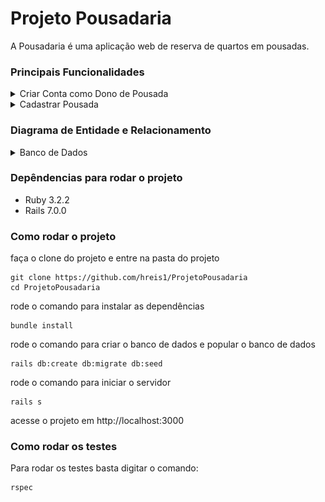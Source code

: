 # Projeto Pousadaria

A Pousadaria é uma aplicação web de reserva de quartos em pousadas.

### Principais Funcionalidades
<details>
<summary>Criar Conta como Dono de Pousada</summary>

- [X] Permitir que donos de pousadas criem uma conta fornecendo seu e-mail e senha.
</details>

<details>
<summary>Cadastrar Pousada</summary>

- [X] Permitir que donos de pousadas cadastrem sua pousada fornecendo nome fantasia, razão social, CNPJ, telefone para contato, e-mail para contato e endereço completo com endereço, bairro, estado, cidade e CEP.
- [X] Permitir que donos de pousadas cadastrem uma descrição de sua pousada, os meios de pagamentos aceitos, informar se a pousada aceita ou não pets e cadastrar um texto com políticas de uso da pousada.
- [X] Permitir que donos de pousadas cadastrem um horário padrão para check-in e check-out.
- [X] Permitir que somente os donos de pousadas editem os dados de sua própria pousada.
- [X] Não permitir que donos de pousadas excluam sua pousada.
- [X] Permitir que cada dono de pousada possua somente uma pousada cadastrada.
- [X] Permitir que donos de pousadas indiquem se sua pousada está ativa ou não na plataforma.
- [X] Não permitir que pousadas desativadas sejam listadas nas buscas para visitantes.
- [ ] Não permitir que pousadas desativadas aceitem novas reservas.
</details>

### Diagrama de Entidade e Relacionamento
<details>
<summary>Banco de Dados</summary>

![Diagrama de Entidade e Relacionamento](/assets/db.png)
</details>

### Depêndencias para rodar o projeto
- Ruby 3.2.2
- Rails 7.0.0

### Como rodar o projeto
faça o clone do projeto e entre na pasta do projeto
```
git clone https://github.com/hreis1/ProjetoPousadaria
cd ProjetoPousadaria
```
rode o comando para instalar as dependências
```
bundle install
```
rode o comando para criar o banco de dados e popular o banco de dados
```
rails db:create db:migrate db:seed
```
rode o comando para iniciar o servidor
```
rails s
```
acesse o projeto em http://localhost:3000

### Como rodar os testes
Para rodar os testes basta digitar o comando: 
```
rspec
```